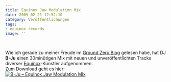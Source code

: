 ```yaml
---
title: Equinox Jaw Modulation Mix
date: 2009-02-21 12:52:10
category: Veröffentlichungen
tags:
- equinox records
image: ''

---
```


Wie ich gerade zu meiner Freude im [Ground Zero Blog](http://www.the-groundzero.com/2009/02/21/equinox-jaw-modulation-mix-by-b-ju/) gelesen habe, hat DJ **B-Ju** einen 30minütigen Mix mit neuen und unveröffentlichten Tracks diverser [Equinox](http://www.e-q-x.net)-Künstler aufgenommen.  
Zum Download geht es hier:  
[![B-Ju – Equinox Jaw Modulation Mix](http://download.e-q-x.net/eqxmx003/eqxmx003_banner_px430.gif)](http://download.e-q-x.net/eqxmx003/eqxmx003_b-ju_-_equinox_jaw_modulation_mix_2009.zip)
